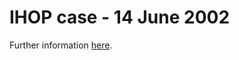 # IHOP case - 14 June 2002

Further information <a href="https://nbviewer.jupyter.org/github/romainroehrig/DEPHY-SCM/blob/master/IHOP/REF/README.ipynb" target="_blank">here</a>.

